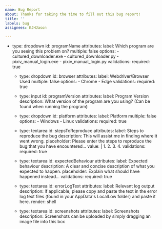 ```yaml
---
name: Bug Report
about: Thanks for taking the time to fill out this bug report!
title: ''
labels: bug
assignees: KJHJason

---
```


- type: dropdown
    id: programName
    attributes:
      label: Which program are you seeing this problem on?
      multiple: false
      options:
        - cultured_downloader.exe
        - cultured_downloader.py
        - pixiv_manual_login.exe
        - pixiv_manual_login.py
    validations:
      required: true

  - type: dropdown
    id: browser
    attributes:
      label: Webdriver/Browser Used
      multiple: false
      options:
        - Chrome
        - Edge
    validations:
      required: true

  - type: input
    id: programVersion
    attributes:
      label: Program Version
      description: What version of the program are you using? (Can be found when running the program)

  - type: dropdown
    id: platform
    attributes:
      label: Platform
      multiple: false
      options:
        - Windows
        - Linux
    validations:
      required: true

  - type: textarea
    id: stepsToReproduce
    attributes:
      label: Steps to reproduce the bug
      description: This will assist me in finding where it went wrong.
      placeholder: Please enter the steps to reproduce the bug that you have encountered...
      value: |
             1. 
             2. 
             3. 
             4.
    validations:
      required: true

  - type: textarea
    id: expectedBehaviour
    attributes:
      label: Expected behaviour
      description: A clear and concise description of what you expected to happen.
      placeholder: Explain what should have happened instead...
    validations:
      required: true

  - type: textarea
    id: errorLogText
    attributes:
      label: Relevant log output
      description: If applicable, please copy and paste the text in the error log text files (found in your AppData's LocalLow folder) and paste it here.
      render: shell

  - type: textarea
    id: screenshots
    attributes:
      label: Screenshots
      description: Screenshots can be uploaded by simply dragging an image file into this box
